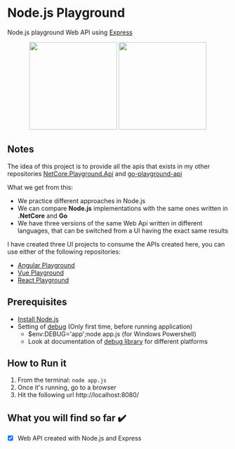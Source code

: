 # Node.js Playground
Node.js playground Web API using [Express](https://expressjs.com/)

<p align="center">
  <img height="200" src="https://upload.wikimedia.org/wikipedia/commons/d/d9/Node.js_logo.svg">
  <img height="200" src="https://virajkadam.com/wp-content/uploads/2019/09/expressjs.png">
</p>

## Notes
The idea of this project is to provide all the apis that exists in my other repositories [NetCore.Playground.Api](https://github.com/joacod/NetCore.Playground.Api) and [go-playground-api](https://github.com/joacod/go-playground-api)

What we get from this:
- We practice different approaches in Node.js
- We can compare **Node.js** implementations with the same ones written in **.NetCore** and **Go**
- We have three versions of the same Web Api written in different languages, that can be switched from a UI having the exact same results

I have created three UI projects to consume the APIs created here, you can use either of the following repositories:
- [Angular Playground](https://github.com/joacod/angular-playground-ui)
- [Vue Playground](https://github.com/joacod/vue-playground-ui)
- [React Playground](https://github.com/joacod/react-playground-ui)

## Prerequisites
- [Install Node.js](https://nodejs.org/)
- Setting of [debug](https://github.com/visionmedia/debug) (Only first time, before running application)
  - $env:DEBUG='app';node app.js (for Windows Powershell)
  - Look at documentation of [debug library](https://github.com/visionmedia/debug) for different platforms

## How to Run it
1. From the terminal: `node app.js`
2. Once it's running, go to a browser
3. Hit the following url http://localhost:8080/

## What you will find so far :heavy_check_mark:
- [x] Web API created with Node.js and Express
